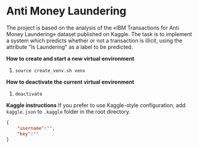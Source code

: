 # Anti Money Laundering

The project is based on the analysis of the «IBM Transactions for Anti Money Laundering» dataset published on Kaggle. The task is to implement a system which predicts whether or not a transaction is illicit, using the attribute "Is Laundering" as a label to be predicted.

**How to create and start a new virtual environment**

1. `source create_venv.sh venv` 

**How to deactivate the current virtual environment**

1. `deactivate`


**Kaggle instructions**
If you prefer to use Kaggle-style configuration, add `kaggle.json` to `.kaggle` folder in the root directory.
```json
{
    "username":"",
    "key":""
}
```